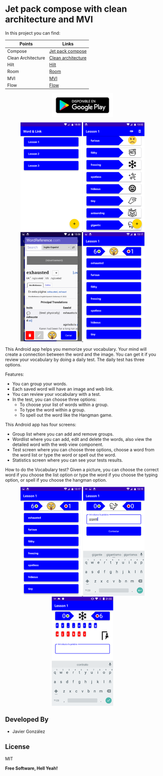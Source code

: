# Jet pack compose with clean architecture and MVI
In this project you can find:

| Points | Links |
| ------ | ------ |
| Compose | [Jet pack compose][PlDb] |
| Clean Architecture | [Clean architecture][PlGh] |
| Hilt | [Hilt][hilt] |
| Room | [Room][room] |
| MVI | [MVI][mvi] |
| Flow | [Flow][flow] |
<p align="center">
 <a href="https://play.google.com/store/apps/details?id=com.a.vocabulary15" class="class"> 
  <img src="https://github.com/thedeveloperworldisyours/ComposeClean/blob/master/screens/google-play-badge.png"  width="200px" />
 </a>
</p>
<p align="center">
 <a href="https://github.com/thedeveloperworldisyours/ComposeClean/tree/master/app/src/main/java/com/a/vocabulary15/presentation/group" class="class"> 
  <img src="https://github.com/thedeveloperworldisyours/ComposeClean/blob/master/screens/Screenshot_group_list.png" width="200px" /> 
 </a>
 <a href="https://github.com/thedeveloperworldisyours/ComposeClean/tree/master/app/src/main/java/com/a/vocabulary15/presentation/element" class="class"> 
  <img src="https://github.com/thedeveloperworldisyours/ComposeClean/blob/master/screens/Screenshot_element_list.png" width="200px" /> 
 </a>
 <a href="https://github.com/thedeveloperworldisyours/ComposeClean/blob/master/app/src/main/java/com/a/vocabulary15/presentation/element/DetailDialog.kt" class="class"> 
  <img src="https://github.com/thedeveloperworldisyours/ComposeClean/blob/master/screens/Screenshot_detail_word.png" width="200px" /> 
 </a>
 <a href="https://github.com/thedeveloperworldisyours/ComposeClean/tree/master/app/src/main/java/com/a/vocabulary15/presentation/test" class="class"> 
  <img src="https://github.com/thedeveloperworldisyours/ComposeClean/blob/master/screens/Screenshot_list_option.png" width="200px" />
 </a>
</p>

This Android app helps you memorize your vocabulary. Your mind will create a connection between the word and the image. You can get it if you review your vocabulary by doing a daily test. The daily test has three options.

Features:
- You can group your words.
- Each saved word will have an image and web link.
- You can review your vocabulary with a test.
- In the test, you can choose three options:
  - To choose your list of words within a group.
  - To type the word within a group.
  - To spell out the word like the Hangman game.

This Android app has four screens:
- Group list where you can add and remove groups.
- Wordlist where you can add, edit and delete the words, also view the detailed word with the web view component.
- Test screen where you can choose three options, choose a word from the word list or type the word or spell out the word.
- Statistics screen where you can see your tests results.

How to do the Vocabulary test?
Given a picture, you can choose the correct word if you choose the list option or type the word if you choose the typing option, or spell if you choose the hangman option.

<p align="center">
 <a href="https://github.com/thedeveloperworldisyours/ComposeClean/tree/master/app/src/main/java/com/a/vocabulary15/presentation/test" class="class"> 
  <img src="https://github.com/thedeveloperworldisyours/ComposeClean/blob/master/screens/Screenshot_list_option.png" width="200px" />
 </a>
 <a href="https://github.com/thedeveloperworldisyours/ComposeClean/tree/master/app/src/main/java/com/a/vocabulary15/presentation/test" class="class"> 
  <img src="https://github.com/thedeveloperworldisyours/ComposeClean/blob/master/screens/Screenshot_type_option.png" width="200px" />
 </a>
 <a href="https://github.com/thedeveloperworldisyours/ComposeClean/tree/master/app/src/main/java/com/a/vocabulary15/presentation/test" class="class"> 
  <img src="https://github.com/thedeveloperworldisyours/ComposeClean/blob/master/screens/Screenshot_hangman.png" width="200px" />
 </a>
</p>


Developed By
------------

* Javier González 

<a href="https://www.linkedin.com/in/javier-gonz%C3%A1lez-cabezas/">
</a>

## License

MIT

**Free Software, Hell Yeah!**

[//]: # (These are reference links used in the body of this note and get stripped out when the markdown processor does its job. There is no need to format nicely because it shouldn't be seen. Thanks SO - http://stackoverflow.com/questions/4823468/store-comments-in-markdown-syntax)


   [PlDb]: <https://developer.android.com/jetpack/compose?gclid=EAIaIQobChMI8uHo_PH58gIVYoBQBh1xgAvFEAAYASAAEgI1nfD_BwE&gclsrc=aw.ds>
   [PlGh]: <https://blog.cleancoder.com/uncle-bob/2012/08/13/the-clean-architecture.html>
   [hilt]: <https://developer.android.com/training/dependency-injection/hilt-android?hl=es-419>
   [room]: <https://developer.android.com/training/data-storage/room>
   [mvi]: <https://blog.mindorks.com/mvi-architecture-android-tutorial-for-beginners-step-by-step-guide>
   [flow]: <https://developer.android.com/kotlin/flow>
